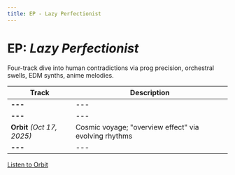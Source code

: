 ```yaml
---
title: EP - Lazy Perfectionist
---
```


# EP: *Lazy Perfectionist*

Four-track dive into human contradictions via prog precision, orchestral swells, EDM synths, anime melodies.

| Track | Description |
|-------|-------------|
| **---** | --- |
| **---** | --- |
| **Orbit** *(Oct 17, 2025)* | Cosmic voyage; "overview effect" via evolving rhythms |
| **---** | --- |

[Listen to Orbit](https://www.youtube.com/watch?v=Hw2a43RV1p0)